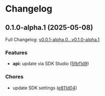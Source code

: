 # Changelog

## 0.1.0-alpha.1 (2025-05-08)

Full Changelog: [v0.0.1-alpha.0...v0.1.0-alpha.1](https://github.com/rehanalam/stainless-petstore-prod/compare/v0.0.1-alpha.0...v0.1.0-alpha.1)

### Features

* **api:** update via SDK Studio ([5fbf1d9](https://github.com/rehanalam/stainless-petstore-prod/commit/5fbf1d9b5e014ee8bae8f39ea79338683cb1668a))


### Chores

* update SDK settings ([e811d04](https://github.com/rehanalam/stainless-petstore-prod/commit/e811d0411990b250cf57934fa7553473b5ddf289))
